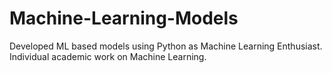 # Machine-Learning-Models
Developed ML based models using Python as Machine Learning Enthusiast. Individual academic work on Machine Learning. 
